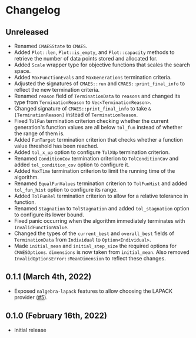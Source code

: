 # Changelog

## Unreleased

- Renamed `CMAESState` to `CMAES`.
- Added `Plot::len`, `Plot::is_empty`, and `Plot::capacity` methods to retrieve the number of data points stored and allocated for.
- Added `Scale` wrapper type for objective functions that scales the search space.
- Added `MaxFunctionEvals` and `MaxGenerations` termination criteria.
- Adjusted the signatures of `CMAES::run` and `CMAES::print_final_info` to reflect the new termination criteria.
- Renamed `reason` field of `TerminationData` to `reasons` and changed its type from `TerminationReason` to `Vec<TerminationReason>`.
- Changed signature of `CMAES::print_final_info` to take `&[TerminationReason]` instead of `TerminationReason`.
- Fixed `TolFun` termination criterion checking whether the current generation's function values are all below `tol_fun` instead of whether the range of them is.
- Added `FunTarget` termination criterion that checks whether a function value threshold has been reached.
- Added `tol_x_up` option to configure `TolXUp` termination criterion.
- Renamed `ConditionCov` termination criterion to `TolConditionCov` and added `tol_condition_cov` option to configure it.
- Added `MaxTime` termination criterion to limit the running time of the algorithm.
- Renamed `EqualFunValues` termination criterion to `TolFunHist` and added `tol_fun_hist` option to configure its range.
- Added `TolFunRel` termination criterion to allow for a relative tolerance in function.
- Renamed `Stagnation` to `TolStagnation` and added `tol_stagnation` option to configure its lower bound.
- Fixed panic occurring when the algorithm immediately terminates with `InvalidFunctionValue`.
- Changed the types of the `current_best` and `overall_best` fields of `TerminationData` from `Individual` to `Option<Individual>`.
- Made `initial_mean` and `initial_step_size` the required options for `CMAESOptions`. `dimensions` is now taken from `initial_mean`. Also removed `InvalidOptionsError::MeanDimension` to reflect these changes.

## 0.1.1 (March 4th, 2022)

- Exposed `nalgebra-lapack` features to allow choosing the LAPACK provider ([#5](https://github.com/pengowen123/cmaes/pull/5)).

## 0.1.0 (February 16th, 2022)

- Initial release
